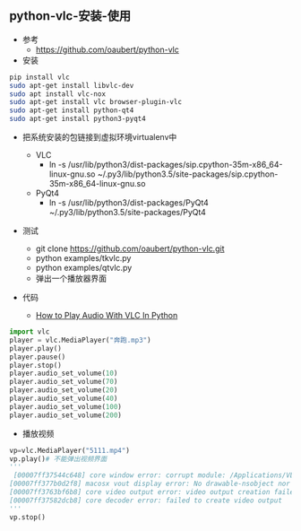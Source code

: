 ## python-vlc-安装-使用
- 参考
    - https://github.com/oaubert/python-vlc
- 安装
```bash
pip install vlc
sudo apt-get install libvlc-dev
sudo apt install vlc-nox
sudo apt-get install vlc browser-plugin-vlc
sudo apt-get install python-qt4
sudo apt-get install python3-pyqt4
```

- 把系统安装的包链接到虚拟环境virtualenv中
    - VLC
        - ln -s /usr/lib/python3/dist-packages/sip.cpython-35m-x86_64-linux-gnu.so  ~/.py3/lib/python3.5/site-packages/sip.cpython-35m-x86_64-linux-gnu.so
    - PyQt4
        - ln -s /usr/lib/python3/dist-packages/PyQt4  ~/.py3/lib/python3.5/site-packages/PyQt4
        
- 测试
    - git clone https://github.com/oaubert/python-vlc.git
    - python examples/tkvlc.py   
    - python examples/qtvlc.py   
    - 弹出一个播放器界面

- 代码
    - [How to Play Audio With VLC In Python](https://linuxconfig.org/how-to-play-audio-with-vlc-in-python)
```python
import vlc
player = vlc.MediaPlayer("奔跑.mp3")
player.play()
player.pause()
player.stop()
player.audio_set_volume(10)
player.audio_set_volume(70)
player.audio_set_volume(20)
player.audio_set_volume(40)
player.audio_set_volume(100)
player.audio_set_volume(200)
```    
- 播放视频
```python
vp=vlc.MediaPlayer("5111.mp4")
vp.play()# 不能弹出视频界面
'''
 [00007ff37544c648] core window error: corrupt module: /Applications/VLC.app/Contents/MacOS/plugins/lib
[00007ff377b0d2f8] macosx vout display error: No drawable-nsobject nor vout_window_t found, passing over.
[00007ff3763bf6b8] core video output error: video output creation failed
[00007ff37582dcb8] core decoder error: failed to create video output
'''
vp.stop()
```
